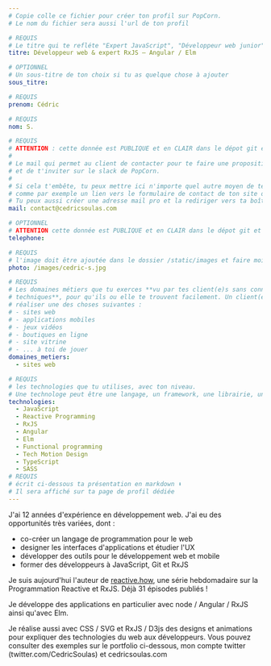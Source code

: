 ```yaml
---
# Copie colle ce fichier pour créer ton profil sur PopCorn.
# Le nom du fichier sera aussi l'url de ton profil

# REQUIS
# Le titre qui te refléte "Expert JavaScript", "Développeur web junior"
titre: Développeur web & expert RxJS — Angular / Elm

# OPTIONNEL
# Un sous-titre de ton choix si tu as quelque chose à ajouter
sous_titre:

# REQUIS
prenom: Cédric

# REQUIS
nom: S.

# REQUIS
# ATTENTION : cette donnée est PUBLIQUE et en CLAIR dans le dépot git et sur le site
#
# Le mail qui permet au client de contacter pour te faire une proposition de projet
# et de t'inviter sur le slack de PopCorn.
#
# Si cela t'embête, tu peux mettre ici n'importe quel autre moyen de te contacter,
# comme par exemple un lien vers le formulaire de contact de ton site ou vers ton linkedin.
# Tu peux aussi créer une adresse mail pro et la rediriger vers ta boîte mail perso
mail: contact@cedricsoulas.com

# OPTIONNEL
# ATTENTION cette donnée est PUBLIQUE et en CLAIR dans le dépot git et sur le site
telephone:

# REQUIS
# l'image doit être ajoutée dans le dossier /static/images et faire moins de 100ko ! Sa hauteur affichée sur le site sera de 300px, elle s'adaptera comme elle peut au responsive avec du css.
photo: /images/cedric-s.jpg

# REQUIS
# Les domaines métiers que tu exerces **vu par tes client(e)s sans connaissances
# techniques**, pour qu'ils ou elle te trouvent facilement. Un client(e) veut par exemple
# réaliser une des choses suivantes :
# - sites web
# - applications mobiles
# - jeux vidéos
# - boutiques en ligne
# - site vitrine
# - ... à toi de jouer
domaines_metiers:
  - sites web

# REQUIS
# les technologies que tu utilises, avec ton niveau.
# Une technologe peut être une langage, un framework, une librairie, un CMS ...
technologies:
  - JavaScript
  - Reactive Programming
  - RxJS
  - Angular
  - Elm
  - Functional programming
  - Tech Motion Design
  - TypeScript
  - SASS
# REQUIS
# écrit ci-dessous ta présentation en markdown ⬇️
# Il sera affiché sur ta page de profil dédiée
---
```


J'ai 12 années d'expérience en développement web. J'ai eu des opportunités très variées, dont :

- co-créer un langage de programmation pour le web
- designer les interfaces d'applications et étudier l'UX
- développer des outils pour le développement web et mobile
- former des développeurs à JavaScript, Git et RxJS

Je suis aujourd'hui l'auteur de [reactive.how](https://reactive.how/), une série hebdomadaire sur la Programmation Reactive et RxJS. Déjà 31 épisodes publiés !

Je développe des applications en particulier avec node / Angular / RxJS ainsi qu'avec Elm.

Je réalise aussi avec CSS / SVG et RxJS / D3js des designs et animations pour expliquer des technologies du web aux développeurs. Vous pouvez consulter des exemples sur le portfolio ci-dessous, mon compte twitter (twitter.com/CedricSoulas) et cedricsoulas.com
